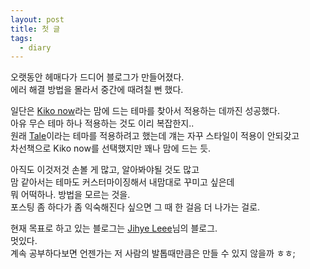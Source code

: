 ```yaml
---
layout: post
title: 첫 글
tags:
  - diary
---
```


오랫동안 헤매다가 드디어 블로그가 만들어졌다.  
에러 해결 방법을 몰라서 중간에 때려칠 뻔 했다.  
  
일단은 [Kiko now](https://github.com/AWEEKJ/kiko-now)라는 맘에 드는 테마를 찾아서 적용하는 데까진 성공했다.  
아유 무슨 테마 하나 적용하는 것도 이리 복잡한지..  
원래 [Tale](https://github.com/chesterhow/tale/)이라는 테마를 적용하려고 했는데 걔는 자꾸 스타일이 적용이 안되갖고  
차선책으로 Kiko now를 선택했지만 꽤나 맘에 드는 듯.  

아직도 이것저것 손볼 게 많고, 알아봐야될 것도 많고  
맘 같아서는 테마도 커스터마이징해서 내맘대로 꾸미고 싶은데  
뭐 어떡하나. 방법을 모르는 것을.  
포스팅 좀 하다가 좀 익숙해진다 싶으면 그 때 한 걸음 더 나가는 걸로.  
  
현재 목표로 하고 있는 블로그는 [Jihye Leee](http://jihyeleee.com/)님의 블로그.  
멋있다.  
계속 공부하다보면 언젠가는 저 사람의 발톱때만큼은 만들 수 있지 않을까 ㅎㅎ;